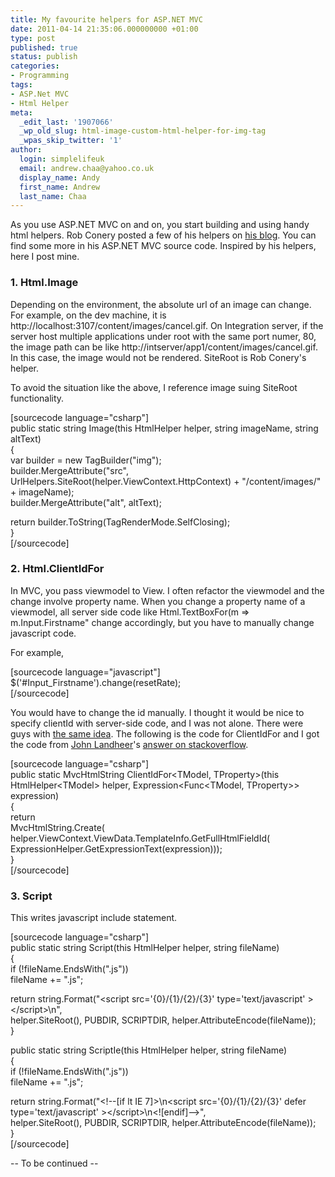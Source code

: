 ```yaml
---
title: My favourite helpers for ASP.NET MVC
date: 2011-04-14 21:35:06.000000000 +01:00
type: post
published: true
status: publish
categories:
- Programming
tags:
- ASP.Net MVC
- Html Helper
meta:
  _edit_last: '1907066'
  _wp_old_slug: html-image-custom-html-helper-for-img-tag
  _wpas_skip_twitter: '1'
author:
  login: simplelifeuk
  email: andrew.chaa@yahoo.co.uk
  display_name: Andy
  first_name: Andrew
  last_name: Chaa
---
```

<p>As you use ASP.NET MVC on and on, you start building and using handy html helpers. Rob Conery posted a few of his helpers on <a href="http://blog.wekeroad.com/2010/01/20/my-favorite-helpers-for-aspnet-mvc">his blog</a>. You can find some more in his ASP.NET MVC source code. Inspired by his helpers, here I post mine.</p>
<h3>1. Html.Image</h3>
<p>Depending on the environment, the absolute url of an image can change. For example, on the dev machine, it is http://localhost:3107/content/images/cancel.gif. On Integration server, if the server host multiple applications under root with the same port numer, 80, the image path can be like http://intserver/app1/content/images/cancel.gif. In this case, the image would not be rendered. SiteRoot is Rob Conery's helper.</p>
<p>To avoid the situation like the above, I reference image suing SiteRoot functionality.</p>
<p>[sourcecode language="csharp"]<br />
public static string Image(this HtmlHelper helper, string imageName, string altText)<br />
{<br />
    var builder = new TagBuilder(&quot;img&quot;);<br />
    builder.MergeAttribute(&quot;src&quot;,<br />
        UrlHelpers.SiteRoot(helper.ViewContext.HttpContext) + &quot;/content/images/&quot; + imageName);<br />
    builder.MergeAttribute(&quot;alt&quot;, altText);</p>
<p>    return builder.ToString(TagRenderMode.SelfClosing);<br />
}<br />
[/sourcecode]</p>
<h3></h3>
<h3>2. Html.ClientIdFor</h3>
<p>In MVC, you pass viewmodel to View. I often refactor the viewmodel and the change involve property name. When you change a property name of a viewmodel, all server side code like Html.TextBoxFor(m =&gt; m.Input.Firstname" change accordingly, but you have to manually change javascript code.</p>
<p>For example,</p>
<p>[sourcecode language="javascript"]<br />
$('#Input_Firstname').change(resetRate);<br />
[/sourcecode]</p>
<p>You would have to change the id manually. I thought it would be nice to specify clientId with server-side code, and I was not alone. There were guys with <a href="http://stackoverflow.com/questions/5418898/get-the-generated-clientid-for-a-form-field">the same idea</a>. The following is the code for ClientIdFor and I got the code from <a href="http://stackoverflow.com/users/66873/john-landheer">John Landheer</a>'s <a href="http://stackoverflow.com/questions/5418898/get-the-generated-clientid-for-a-form-field">answer on stackoverflow</a>.</p>
<p>[sourcecode language="csharp"]<br />
public static MvcHtmlString ClientIdFor&lt;TModel, TProperty&gt;(this HtmlHelper&lt;TModel&gt; helper, Expression&lt;Func&lt;TModel, TProperty&gt;&gt; expression)<br />
{<br />
    return<br />
        MvcHtmlString.Create(<br />
            helper.ViewContext.ViewData.TemplateInfo.GetFullHtmlFieldId(<br />
                ExpressionHelper.GetExpressionText(expression)));<br />
}<br />
[/sourcecode]</p>
<h3></h3>
<h3>3. Script</h3>
<p>This writes javascript include statement.</p>
<p>[sourcecode language="csharp"]<br />
public static string Script(this HtmlHelper helper, string fileName)<br />
{<br />
    if (!fileName.EndsWith(&quot;.js&quot;))<br />
        fileName += &quot;.js&quot;;</p>
<p>    return string.Format(&quot;&lt;script src='{0}/{1}/{2}/{3}' type='text/javascript' &gt;&lt;/script&gt;\n&quot;,<br />
        helper.SiteRoot(), PUBDIR, SCRIPTDIR, helper.AttributeEncode(fileName));<br />
}</p>
<p>public static string ScriptIe(this HtmlHelper helper, string fileName)<br />
{<br />
    if (!fileName.EndsWith(&quot;.js&quot;))<br />
        fileName += &quot;.js&quot;;</p>
<p>    return string.Format(&quot;&lt;!--[if lt IE 7]&gt;\n&lt;script src='{0}/{1}/{2}/{3}' defer type='text/javascript' &gt;&lt;/script&gt;\n&lt;![endif]--&gt;&quot;,<br />
        helper.SiteRoot(), PUBDIR, SCRIPTDIR, helper.AttributeEncode(fileName));<br />
}<br />
[/sourcecode]</p>
<p>-- To be continued --</p>
